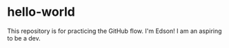 # hello-world
This repository is for practicing the GitHub flow.
I'm Edson! I am an aspiring to be a dev.
